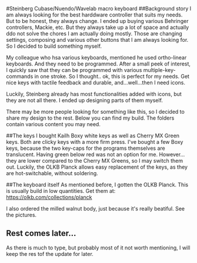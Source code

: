#Steinberg Cubase/Nuendo/Wavelab macro keyboard
##Background story
I am always looking for the best harddware controller that suits my needs. But to be honest, they always change. I ended up buying various Behringer controllers, Mackie, etc. But they always take up a lot of space and actually ddo not solve the chores I am actually doing mostly. Those are changing settings, composing and various other buttons that I am always looking for. So I decided to build something myself. 

My colleague who hsa various keyboards, mentioned he used ortho-linear keyboards. And they need to be programmed. After a small peek of interest, I quickly saw that they can be programmed with various multiple-key-commands in one stroke. So I thought.. ok, this is perfect for my needs. Get nice keys with tactile feedback and durable, and...well...then I need icons. 

Luckily, Steinberg already has most functionalities added with icons, but they are not all there. I ended up designing parts of them myself. 

There may be more people looking for something like this, so I decided to share my design to the rest. Below you can find my build. The folders contain various content you may need. 

##The keys
I bought Kailh Boxy white keys as well as Cherry MX Green keys. Both are clicky keys with a more firm press. I've bought a few Boxy keys, because the two key-caps for the programs themselves are translucent. Having green below red was not an option for me. However... they are lower compared to the Cherry MX Greens, so I may switch them out. Luckily, the OLKB Planck allows easy replacement of the keys, as they are hot-switchable, without soldering. 

##The keyboard itself
As mentioned before, I gotten the OLKB Planck. This is usually build in low quantities. Get them at: https://olkb.com/collections/planck

I also ordered the milled walnut body, just because it's really beatiful. See the pictures.  

## Rest comes later...
As there is much to type, but probably most of it not worth mentioning, I will keep the res tof the update for later. 